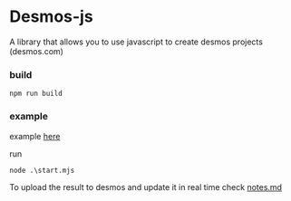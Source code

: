 # Desmos-js

A library that allows you to use javascript to create desmos projects (desmos.com)

### build

```
npm run build
```

### example

example [here](./examples/test/src/main.mjs)

run

```
node .\start.mjs
```

To upload the result to desmos and update it in real time check [notes.md](./notes.md)
